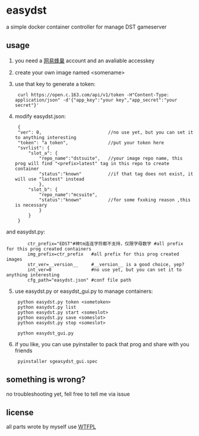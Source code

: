 # easydst
a simple docker container controller for manage DST gameserver
## usage
1. you need a [网易蜂巢](https://c.163.com/) account and an avaliable accesskey
2. create your own image named &lt;somename&gt;
3. use that key to generate a token:  

        curl https://open.c.163.com/api/v1/token -H"Content-Type: application/json" -d'{"app_key":"your key","app_secret":"your secret"}'

4. modify easydst.json:

        {
        "ver": 0,                         //no use yet, but you can set it to anything interesting
        "token": "a token",               //put your token here
        "svrlist": {
            "slot_a": {
                "repo_name":"dstsuite",   //your image repo name, this prog will find "<prefix>latest" tag in this repo to create container
                "status":"known"          //if that tag does not exist, it will use "lastest" instead
                },
            "slot_b": {
                "repo_name":"mcsuite",
                "status":"known"          //for some fxxking reason ,this is necessary
                }
            }
        }
    
 and easydst.py:

            ctr_prefix="EDST"#神tm连连字符都不支持，仅限字母数字 #all prefix for this prog created containers
            img_prefix=ctr_prefix   #all prefix for this prog created images
            str_ver=__version__     #__version__ is a good choice, yep?
            int_ver=0               #no use yet, but you can set it to anything interesting
            cfg_path="easydst.json" #conf file path
            
5. use easydst.py or easydst_gui.py to manage containers:

        python easydst.py token <sometoken>
        python easydst.py list
        python easydst.py start <someslot>
        python easydst.py save <someslot>
        python easydst.py stop <someslot>

        python easydst_gui.py

6. if you like, you can use pyinstaller to pack that prog and share with you friends

        pyinstaller sgeasydst_gui.spec

## something is wrong?
no troubleshooting yet, fell free to tell me via issue 
## license
all parts wrote by myself use [WTFPL](//www.wtfpl.org)
